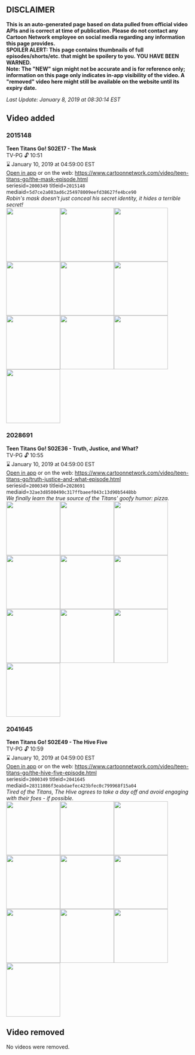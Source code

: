 ## DISCLAIMER
**This is an auto-generated page based on data pulled from official video APIs and is correct at time of publication. Please do not contact any Cartoon Network employee on social media regarding any information this page provides.**  
**SPOILER ALERT: This page contains thumbnails of full episodes/shorts/etc. that might be spoilery to you. YOU HAVE BEEN WARNED.**  
**Note: The "NEW" sign might not be accurate and is for reference only; information on this page only indicates in-app visibility of the video. A "removed" video here might still be available on the website until its expiry date.**  

_Last Update: January 8, 2019 at 08:30:14 EST_
## Video added
### 2015148
**Teen Titans Go! S02E17 - The Mask**  
TV-PG 🔓 10:51  
⌛ January 10, 2019 at 04:59:00 EST  
[Open in app](https://tinyurl.com/y76xt3c8) or on the web: https://www.cartoonnetwork.com/video/teen-titans-go/the-mask-episode.html  
seriesid=`2000349` titleid=`2015148` mediaid=`5d7ce2a083ad6c254978009eefd38627fe4bce90`  
_Robin's mask doesn't just conceal his secret identity, it hides a terrible secret!_  
<a href="https://s3.amazonaws.com/cartoonorchestrator/2015148_001_1280x720.jpg"><img src="https://s3.amazonaws.com/cartoonorchestrator/2015148_001_640x360.jpg" height="144px" /></a><a href="https://s3.amazonaws.com/cartoonorchestrator/2015148_002_1280x720.jpg"><img src="https://s3.amazonaws.com/cartoonorchestrator/2015148_002_640x360.jpg" height="144px" /></a><a href="https://s3.amazonaws.com/cartoonorchestrator/2015148_003_1280x720.jpg"><img src="https://s3.amazonaws.com/cartoonorchestrator/2015148_003_640x360.jpg" height="144px" /></a><a href="https://s3.amazonaws.com/cartoonorchestrator/2015148_004_1280x720.jpg"><img src="https://s3.amazonaws.com/cartoonorchestrator/2015148_004_640x360.jpg" height="144px" /></a><a href="https://s3.amazonaws.com/cartoonorchestrator/2015148_005_1280x720.jpg"><img src="https://s3.amazonaws.com/cartoonorchestrator/2015148_005_640x360.jpg" height="144px" /></a><a href="https://s3.amazonaws.com/cartoonorchestrator/2015148_006_1280x720.jpg"><img src="https://s3.amazonaws.com/cartoonorchestrator/2015148_006_640x360.jpg" height="144px" /></a><a href="https://s3.amazonaws.com/cartoonorchestrator/2015148_007_1280x720.jpg"><img src="https://s3.amazonaws.com/cartoonorchestrator/2015148_007_640x360.jpg" height="144px" /></a><a href="https://s3.amazonaws.com/cartoonorchestrator/2015148_008_1280x720.jpg"><img src="https://s3.amazonaws.com/cartoonorchestrator/2015148_008_640x360.jpg" height="144px" /></a><a href="https://s3.amazonaws.com/cartoonorchestrator/2015148_009_1280x720.jpg"><img src="https://s3.amazonaws.com/cartoonorchestrator/2015148_009_640x360.jpg" height="144px" /></a><a href="https://s3.amazonaws.com/cartoonorchestrator/2015148_010_1280x720.jpg"><img src="https://s3.amazonaws.com/cartoonorchestrator/2015148_010_640x360.jpg" height="144px" /></a>
### 2028691
**Teen Titans Go! S02E36 - Truth, Justice, and What?**  
TV-PG 🔓 10:55  
⌛ January 10, 2019 at 04:59:00 EST  
[Open in app](https://tinyurl.com/y9cckpxj) or on the web: https://www.cartoonnetwork.com/video/teen-titans-go/truth-justice-and-what-episode.html  
seriesid=`2000349` titleid=`2028691` mediaid=`32ae3d8500490c317ffbaeef043c13d90b5448bb`  
_We finally learn the true source of the Titans' goofy humor: pizza._  
<a href="https://s3.amazonaws.com/cartoonorchestrator/2028691_001_1280x720.jpg"><img src="https://s3.amazonaws.com/cartoonorchestrator/2028691_001_640x360.jpg" height="144px" /></a><a href="https://s3.amazonaws.com/cartoonorchestrator/2028691_002_1280x720.jpg"><img src="https://s3.amazonaws.com/cartoonorchestrator/2028691_002_640x360.jpg" height="144px" /></a><a href="https://s3.amazonaws.com/cartoonorchestrator/2028691_003_1280x720.jpg"><img src="https://s3.amazonaws.com/cartoonorchestrator/2028691_003_640x360.jpg" height="144px" /></a><a href="https://s3.amazonaws.com/cartoonorchestrator/2028691_004_1280x720.jpg"><img src="https://s3.amazonaws.com/cartoonorchestrator/2028691_004_640x360.jpg" height="144px" /></a><a href="https://s3.amazonaws.com/cartoonorchestrator/2028691_005_1280x720.jpg"><img src="https://s3.amazonaws.com/cartoonorchestrator/2028691_005_640x360.jpg" height="144px" /></a><a href="https://s3.amazonaws.com/cartoonorchestrator/2028691_006_1280x720.jpg"><img src="https://s3.amazonaws.com/cartoonorchestrator/2028691_006_640x360.jpg" height="144px" /></a><a href="https://s3.amazonaws.com/cartoonorchestrator/2028691_007_1280x720.jpg"><img src="https://s3.amazonaws.com/cartoonorchestrator/2028691_007_640x360.jpg" height="144px" /></a><a href="https://s3.amazonaws.com/cartoonorchestrator/2028691_008_1280x720.jpg"><img src="https://s3.amazonaws.com/cartoonorchestrator/2028691_008_640x360.jpg" height="144px" /></a><a href="https://s3.amazonaws.com/cartoonorchestrator/2028691_009_1280x720.jpg"><img src="https://s3.amazonaws.com/cartoonorchestrator/2028691_009_640x360.jpg" height="144px" /></a><a href="https://s3.amazonaws.com/cartoonorchestrator/2028691_010_1280x720.jpg"><img src="https://s3.amazonaws.com/cartoonorchestrator/2028691_010_640x360.jpg" height="144px" /></a>
### 2041645
**Teen Titans Go! S02E49 - The Hive Five**  
TV-PG 🔓 10:59  
⌛ January 10, 2019 at 04:59:00 EST  
[Open in app](https://tinyurl.com/y7bnpfa6) or on the web: https://www.cartoonnetwork.com/video/teen-titans-go/the-hive-five-episode.html  
seriesid=`2000349` titleid=`2041645` mediaid=`28311086f3eabdaefec423bfec0c799968f15a04`  
_Tired of the Titans, The Hive agrees to take a day off and avoid engaging with their foes - if possible._  
<a href="https://s3.amazonaws.com/cartoonorchestrator/2041645_001_1280x720.jpg"><img src="https://s3.amazonaws.com/cartoonorchestrator/2041645_001_640x360.jpg" height="144px" /></a><a href="https://s3.amazonaws.com/cartoonorchestrator/2041645_002_1280x720.jpg"><img src="https://s3.amazonaws.com/cartoonorchestrator/2041645_002_640x360.jpg" height="144px" /></a><a href="https://s3.amazonaws.com/cartoonorchestrator/2041645_003_1280x720.jpg"><img src="https://s3.amazonaws.com/cartoonorchestrator/2041645_003_640x360.jpg" height="144px" /></a><a href="https://s3.amazonaws.com/cartoonorchestrator/2041645_004_1280x720.jpg"><img src="https://s3.amazonaws.com/cartoonorchestrator/2041645_004_640x360.jpg" height="144px" /></a><a href="https://s3.amazonaws.com/cartoonorchestrator/2041645_005_1280x720.jpg"><img src="https://s3.amazonaws.com/cartoonorchestrator/2041645_005_640x360.jpg" height="144px" /></a><a href="https://s3.amazonaws.com/cartoonorchestrator/2041645_006_1280x720.jpg"><img src="https://s3.amazonaws.com/cartoonorchestrator/2041645_006_640x360.jpg" height="144px" /></a><a href="https://s3.amazonaws.com/cartoonorchestrator/2041645_007_1280x720.jpg"><img src="https://s3.amazonaws.com/cartoonorchestrator/2041645_007_640x360.jpg" height="144px" /></a><a href="https://s3.amazonaws.com/cartoonorchestrator/2041645_008_1280x720.jpg"><img src="https://s3.amazonaws.com/cartoonorchestrator/2041645_008_640x360.jpg" height="144px" /></a><a href="https://s3.amazonaws.com/cartoonorchestrator/2041645_009_1280x720.jpg"><img src="https://s3.amazonaws.com/cartoonorchestrator/2041645_009_640x360.jpg" height="144px" /></a><a href="https://s3.amazonaws.com/cartoonorchestrator/2041645_010_1280x720.jpg"><img src="https://s3.amazonaws.com/cartoonorchestrator/2041645_010_640x360.jpg" height="144px" /></a>
## Video removed
No videos were removed.
